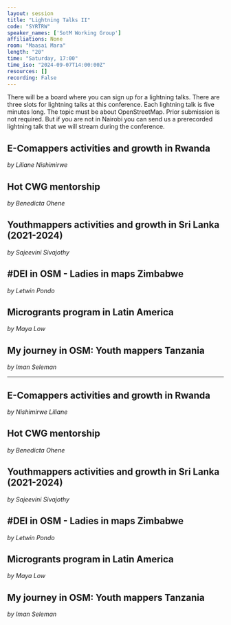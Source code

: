 ```yaml
---
layout: session
title: "Lightning Talks II"
code: "SYRTRW"
speaker_names: ['SotM Working Group']
affiliations: None
room: "Maasai Mara"
length: "20"
time: "Saturday, 17:00"
time_iso: "2024-09-07T14:00:00Z"
resources: []
recording: False
---
```


There will be a board where you can sign up for a lightning talks. There are three slots for lightning talks at this conference. Each lightning talk is five minutes long. The topic must be about OpenStreetMap. Prior submission is not required. But if you are not in Nairobi you can send us a prerecorded lightning talk that we will stream during the conference.

## E-Comappers activities and growth in Rwanda
_by Liliane Nishimirwe_

## Hot CWG mentorship
_by Benedicta Ohene_

## Youthmappers activities and growth in Sri Lanka (2021-2024)
_by Sajeevini Sivajothy_

## #DEI in OSM  - Ladies in maps Zimbabwe
_by Letwin Pondo_

## Microgrants program in Latin America
_by Maya Low_

## My journey in OSM: Youth mappers Tanzania
_by Iman Seleman_

<hr>

## E-Comappers activities and growth in Rwanda
_by Nishimirwe Liliane_

## Hot CWG mentorship
_by Benedicta Ohene_

## Youthmappers activities and growth in Sri Lanka (2021-2024)
_by Sajeevini Sivajothy_

## #DEI in OSM  - Ladies in maps Zimbabwe
_by Letwin Pondo_

## Microgrants program in Latin America
_by Maya Low_

## My journey in OSM: Youth mappers Tanzania
_by Iman Seleman_

